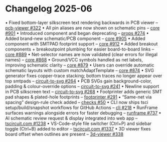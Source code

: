 # Changelog 2025-06

• Fixed bottom-layer silkscreen text rendering backwards in PCB viewer – [pcb-viewer #322](https://github.com/tscircuit/pcb-viewer/pull/322)
• All pin aliases are now shown on schematic pins – [core #901](https://github.com/tscircuit/core/pull/901)
• Introduced <netlabel /> component and began deprecating <netalias /> – [props #274](https://github.com/tscircuit/props/pull/274)
• Added brand-new <solderjumper /> schematic/PCB component – [core #905](https://github.com/tscircuit/core/pull/905)
• Added <testpoint /> component with SMTPAD footprint support – [core #912](https://github.com/tscircuit/core/pull/912)
• Added breakout components + breakoutpoint plumbing for easier board-to-board links – [core #889](https://github.com/tscircuit/core/pull/889)
• Net-selector names are now validated (clear errors for illegal names) – [core #868](https://github.com/tscircuit/core/pull/868)
• Ground/VCC symbols handled as net labels, improving schematic clarity – [core #879](https://github.com/tscircuit/core/pull/879)
• Users can override automatic schematic layouts with custom matchAdaptTemplate – [core #874](https://github.com/tscircuit/core/pull/874)
• SVG generator fixes copper-trace stacking; bottom traces no longer appear over top smtpads – [circuit-to-svg #264](https://github.com/tscircuit/circuit-to-svg/pull/264)
• PCB SVGs gain background-color, padding & colour-override options – [circuit-to-svg #241](https://github.com/tscircuit/circuit-to-svg/pull/241)
• Newline support in PCB silkscreen text – [circuit-to-svg #268](https://github.com/tscircuit/circuit-to-svg/pull/268)
• Footprinter adds generic SMT pad shapes & plated-hole footprints – [footprinter #291](https://github.com/tscircuit/footprinter/pull/291)
• “Same-net via spacing” design-rule check added – [checks #50](https://github.com/tscircuit/checks/pull/50)
• CLI now ships tsci setup/build/snapshot workflows for GitHub Actions – [cli #218](https://github.com/tscircuit/cli/pull/218)
• RunFrame surfaces warnings alongside errors for faster debugging – [runframe #737](https://github.com/tscircuit/runframe/pull/737)
• AI schematic review request & display integrated into web app – [tscircuit.com #1238](https://github.com/tscircuit/tscircuit.com/pull/1238)
• VS-Code-style file switcher (Ctrl+P) and sidebar toggle (Ctrl+B) added to editor – [tscircuit.com #1337](https://github.com/tscircuit/tscircuit.com/pull/1337)
• 3D viewer fixes board offset when outlines are present – [3d-viewer #338](https://github.com/tscircuit/3d-viewer/pull/338)
